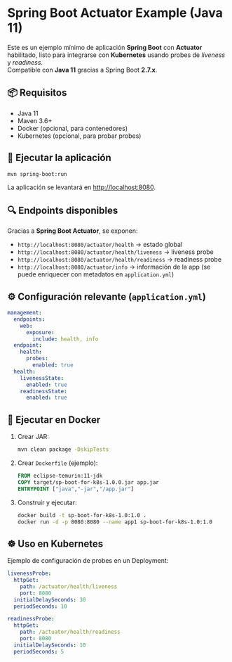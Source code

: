 # Spring Boot Actuator Example (Java 11)

Este es un ejemplo mínimo de aplicación **Spring Boot** con **Actuator** habilitado, listo para integrarse con **Kubernetes** usando probes de *liveness* y *readiness*.  
Compatible con **Java 11** gracias a Spring Boot **2.7.x**.

## 📦 Requisitos

- Java 11
- Maven 3.6+
- Docker (opcional, para contenedores)
- Kubernetes (opcional, para probar probes)

## 🚀 Ejecutar la aplicación

```bash
mvn spring-boot:run
```

La aplicación se levantará en [http://localhost:8080](http://localhost:8080).

## 🔍 Endpoints disponibles

Gracias a **Spring Boot Actuator**, se exponen:

- `http://localhost:8080/actuator/health` → estado global
- `http://localhost:8080/actuator/health/liveness` → liveness probe
- `http://localhost:8080/actuator/health/readiness` → readiness probe
- `http://localhost:8080/actuator/info` → información de la app (se puede enriquecer con metadatos en `application.yml`)

## ⚙️ Configuración relevante (`application.yml`)

```yaml
management:
  endpoints:
    web:
      exposure:
        include: health, info
  endpoint:
    health:
      probes:
        enabled: true
  health:
    livenessState:
      enabled: true
    readinessState:
      enabled: true
```

## 🐳 Ejecutar en Docker

1. Crear JAR:
   ```bash
   mvn clean package -DskipTests
   ```

2. Crear `Dockerfile` (ejemplo):
   ```dockerfile
   FROM eclipse-temurin:11-jdk
   COPY target/sp-boot-for-k8s-1.0.0.jar app.jar
   ENTRYPOINT ["java","-jar","/app.jar"]
   ```

3. Construir y ejecutar:
   ```bash
   docker build -t sp-boot-for-k8s-1.0:1.0 .
   docker run -d -p 8080:8080 --name app1 sp-boot-for-k8s-1.0:1.0 
   ```

## ☸️ Uso en Kubernetes

Ejemplo de configuración de probes en un Deployment:

```yaml
livenessProbe:
  httpGet:
    path: /actuator/health/liveness
    port: 8080
  initialDelaySeconds: 30
  periodSeconds: 10

readinessProbe:
  httpGet:
    path: /actuator/health/readiness
    port: 8080
  initialDelaySeconds: 10
  periodSeconds: 5
```
